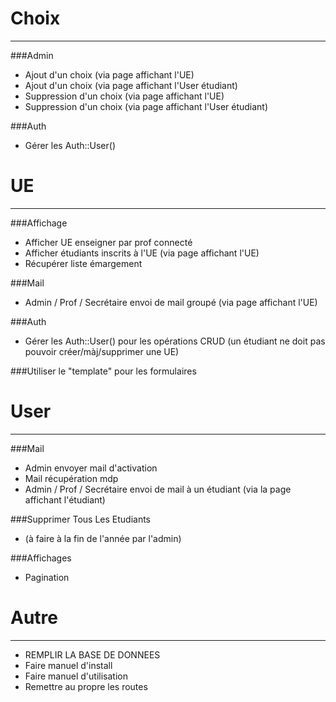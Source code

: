 # Choix
---
###Admin
* Ajout d'un choix (via page affichant l'UE)
* Ajout d'un choix (via page affichant l'User étudiant)
* Suppression d'un choix (via page affichant l'UE)
* Suppression d'un choix (via page affichant l'User étudiant)

###Auth
* Gérer les Auth::User()

# UE
---
###Affichage
* Afficher UE enseigner par prof connecté
* Afficher étudiants inscrits à l'UE (via page affichant l'UE)
* Récupérer liste émargement

###Mail
* Admin / Prof / Secrétaire envoi de mail groupé (via page affichant l'UE)

###Auth
* Gérer les Auth::User()  pour les opérations CRUD (un étudiant ne doit pas pouvoir créer/màj/supprimer une UE)

###Utiliser le "template" pour les formulaires

# User
---
###Mail
* Admin  envoyer mail d'activation
* Mail récupération mdp
* Admin / Prof / Secrétaire envoi de mail à un étudiant (via la page affichant l'étudiant)

###Supprimer Tous Les Etudiants
* (à faire à la fin de l'année par l'admin)

###Affichages
* Pagination

# Autre
---
* REMPLIR LA BASE DE DONNEES
* Faire manuel d'install
* Faire manuel d'utilisation
* Remettre au propre les routes